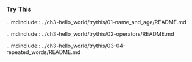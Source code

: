 ### Try This

.. mdinclude:: ../ch3-hello_world/trythis/01-name_and_age/README.md

.. mdinclude:: ../ch3-hello_world/trythis/02-operators/README.md

.. mdinclude:: ../ch3-hello_world/trythis/03-04-repeated_words/README.md
